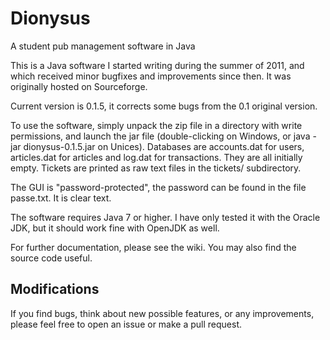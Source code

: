 # Dionysus
A student pub management software in Java

This is a Java software I started writing during the summer of 2011, and which received minor bugfixes and improvements since then. 
It was originally hosted on Sourceforge. 

Current version is 0.1.5, it corrects some bugs from the 0.1 original version.

To use the software, simply unpack the zip file in a directory with write permissions,
and launch the jar file (double-clicking on Windows, or java -jar dionysus-0.1.5.jar on Unices).
Databases are accounts.dat for users, articles.dat for articles and log.dat for transactions.
They are all initially empty.
Tickets are printed as raw text files in the tickets/ subdirectory.

The GUI is "password-protected", the password can be found in the file passe.txt. It is clear text.

The software requires Java 7 or higher. I have only tested it with the Oracle JDK, 
but it should work fine with OpenJDK as well.

For further documentation, please see the wiki. You may also find the source code useful. 

## Modifications

If you find bugs, think about new possible features, or any improvements, please feel free to open an issue or make a pull request. 
